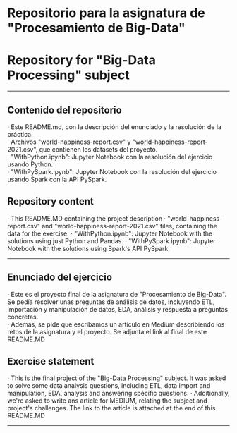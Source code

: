 # Repositorio para la asignatura de "Procesamiento de Big-Data"
# Repository for "Big-Data Processing" subject  

---
## Contenido del repositorio  
· Este README.md, con la descripción del enunciado y la resolución de la práctica.  
· Archivos "world-happiness-report.csv" y "world-happiness-report-2021.csv", que contienen los datasets del proyecto.  
· "WithPython.ipynb": Jupyter Notebook con la resolución del ejercicio usando Python.  
· "WithPySpark.ipynb": Jupyter Notebook con la resolución del ejercicio usando Spark con la API PySpark.  
## Repository content
· This README.MD containing the project description
· "world-happiness-report.csv" and "world-happiness-report-2021.csv" files, containing the data for the exercise.
· "WithPython.ipynb": Jupyter Notebook with the solutions using just Python and Pandas.
· "WithPySpark.ipynb": Jupyter Notebook with the solutions using Spark's API PySpark.  
  
---
## Enunciado del ejercicio
· Este es el proyecto final de la asignatura de "Procesamiento de Big-Data". Se pedía resolver unas preguntas de análisis de datos, incluyendo ETL, importación y manipulación de datos, EDA, análisis y respuesta a preguntas concretas.  
· Además, se pide que escribamos un artículo en Medium describiendo los retos de la asignatura y el proyecto. Se adjunta el link al final de este README.MD
  
## Exercise statement  
· This is the final project of the "Big-Data Processing" subject. It was asked to solve some data analysis questions, including ETL, data import and manipulation, EDA, analysis and answering specific questions.
· Additionally, we're asked to write ans article for MEDIUM, relating the subject and project's challenges. The link to the article is attached at the end of this README.MD  
  
---